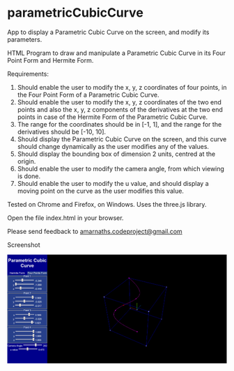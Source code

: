 # parametricCubicCurve
App to display a Parametric Cubic Curve on the screen, and modify its parameters.

HTML Program to draw and manipulate a Parametric Cubic Curve in its Four Point Form and Hermite Form.

Requirements:
   1. Should enable the user to modify the x, y, z coordinates of four points, 
      in the Four Point Form of a Parametric Cubic Curve.
   2. Should enable the user to modify the x, y, z coordinates of the two end points
      and also the x, y, z components of the derivatives at the two end points
      in case of the Hermite Form of the Parametric Cubic Curve.
   3. The range for the coordinates should be in [-1, 1], and the range
      for the derivatives should be [-10, 10].
   4. Should display the Parametric Cubic Curve on the screen, and this curve should 
      change dynamically as the user modifies any of the values.
   5. Should display the bounding box of dimension 2 units, centred at the origin.
   6. Should enable the user to modify the camera angle, from which viewing is done.
   7. Should enable the user to modify the u value, and should display a moving point
      on the curve as the user modifies this value.

Tested on Chrome and Firefox, on Windows.
Uses the three.js library. 

Open the file index.html in your browser.

Please send feedback to amarnaths.codeproject@gmail.com

Screenshot

![Screenshot of ParametricCubicCurve](https://github.com/amarnaths0005/parametricCubicCurve/blob/master/pcCurve.png)

